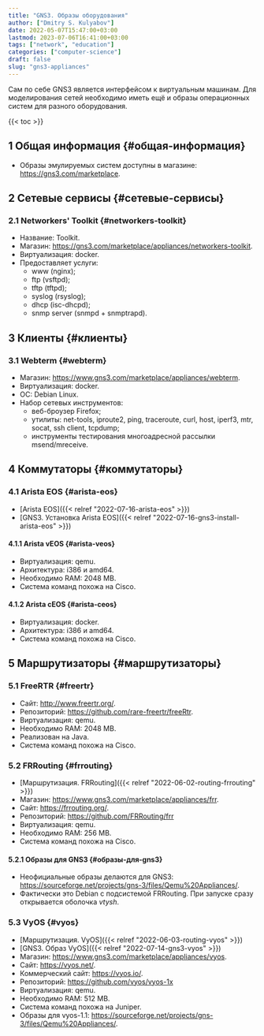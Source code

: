 ```yaml
---
title: "GNS3. Образы оборудования"
author: ["Dmitry S. Kulyabov"]
date: 2022-05-07T15:47:00+03:00
lastmod: 2023-07-06T16:41:00+03:00
tags: ["network", "education"]
categories: ["computer-science"]
draft: false
slug: "gns3-appliances"
---
```


Сам по себе GNS3 является интерфейсом к виртуальным машинам. Для моделирования сетей необходимо иметь ещё и образы операционных систем для разного оборудования.

<!--more-->

{{< toc >}}


## <span class="section-num">1</span> Общая информация {#общая-информация}

-   Образы эмулируемых систем доступны в магазине: <https://gns3.com/marketplace>.


## <span class="section-num">2</span> Сетевые сервисы {#сетевые-сервисы}


### <span class="section-num">2.1</span> Networkers' Toolkit {#networkers-toolkit}

-   Название: Toolkit.
-   Магазин: <https://gns3.com/marketplace/appliances/networkers-toolkit>.
-   Виртуализация: docker.
-   Предоставляет услуги:
    -   www (nginx);
    -   ftp (vsftpd);
    -   tftp (tftpd);
    -   syslog (rsyslog);
    -   dhcp (isc-dhcpd);
    -   snmp server (snmpd + snmptrapd).


## <span class="section-num">3</span> Клиенты {#клиенты}


### <span class="section-num">3.1</span> Webterm {#webterm}

-   Магазин: <https://www.gns3.com/marketplace/appliances/webterm>.
-   Виртуализация: docker.
-   ОС: Debian Linux.
-   Набор сетевых инструментов:
    -   веб-броузер Firefox;
    -   утилиты: net-tools, iproute2, ping, traceroute, curl, host, iperf3, mtr, socat, ssh client, tcpdump;
    -   инструменты тестирования многоадресной рассылки msend/mreceive.


## <span class="section-num">4</span> Коммутаторы {#коммутаторы}


### <span class="section-num">4.1</span> Arista EOS {#arista-eos}

-   [Arista EOS]({{< relref "2022-07-16-arista-eos" >}})
-   [GNS3. Установка Arista EOS]({{< relref "2022-07-16-gns3-install-arista-eos" >}})


#### <span class="section-num">4.1.1</span> Arista vEOS {#arista-veos}

-   Виртуализация: qemu.
-   Архитектура: i386 и amd64.
-   Необходимо RAM: 2048 MB.
-   Система команд похожа на Cisco.


#### <span class="section-num">4.1.2</span> Arista cEOS {#arista-ceos}

-   Виртуализация: docker.
-   Архитектура: i386 и amd64.
-   Система команд похожа на Cisco.


## <span class="section-num">5</span> Маршрутизаторы {#маршрутизаторы}


### <span class="section-num">5.1</span> FreeRTR {#freertr}

-   Сайт: <http://www.freertr.org/>.
-   Репозиторий: <https://github.com/rare-freertr/freeRtr>.
-   Виртуализация: qemu.
-   Необходимо RAM: 2048 MB.
-   Реализован на Java.
-   Система команд похожа на Cisco.


### <span class="section-num">5.2</span> FRRouting {#frrouting}

-   [Маршрутизация. FRRouting]({{< relref "2022-06-02-routing-frrouting" >}})
-   Магазин: <https://www.gns3.com/marketplace/appliances/frr>.
-   Сайт: <https://frrouting.org/>.
-   Репозиторий: <https://github.com/FRRouting/frr>
-   Виртуализация: qemu.
-   Необходимо RAM: 256 MB.
-   Система команд похожа на Cisco.


#### <span class="section-num">5.2.1</span> Образы для GNS3 {#образы-для-gns3}

-   Неофициальные образы делаются для GNS3: <https://sourceforge.net/projects/gns-3/files/Qemu%20Appliances/>.
-   Фактически это Debian  с подсистемой FRRouting. При запуске сразу открывается оболочка _vtysh_.


### <span class="section-num">5.3</span> VyOS {#vyos}

-   [Маршрутизация. VyOS]({{< relref "2022-06-03-routing-vyos" >}})
-   [GNS3. Образ VyOS]({{< relref "2022-07-14-gns3-vyos" >}})
-   Магазин: <https://www.gns3.com/marketplace/appliances/vyos>.
-   Сайт: <https://vyos.net/>.
-   Коммерческий сайт: <https://vyos.io/>.
-   Репозиторий: <https://github.com/vyos/vyos-1x>
-   Виртуализация: qemu.
-   Необходимо RAM: 512 MB.
-   Система команд похожа на Juniper.
-   Образы для vyos-1.1: <https://sourceforge.net/projects/gns-3/files/Qemu%20Appliances/>.
